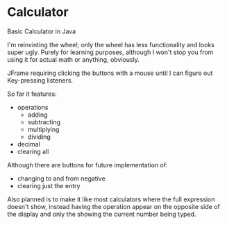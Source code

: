# Calculator
Basic Calculator in Java

I'm reinvinting the wheel; only the wheel has less functionality and looks super ugly. Purely for learning purposes, although I won't stop you from using it for actual math or anything, obviously.

JFrame requiring clicking the buttons with a mouse until I can figure out Key-pressing listeners.

So far it features:
* operations
  * adding
  * subtracting
  * multiplying
  * dividing
* decimal
* clearing all

Although there are buttons for future implementation of:
* changing to and from negative
* clearing just the entry

Also planned is to make it like most calculators where the full expression doesn't show, instead having the operation appear on the opposite side of the display and only the showing the current number being typed.
